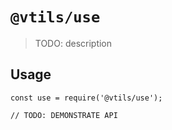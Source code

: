 # `@vtils/use`

> TODO: description

## Usage

```
const use = require('@vtils/use');

// TODO: DEMONSTRATE API
```
